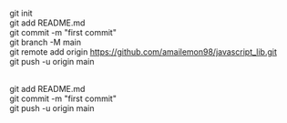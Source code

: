 git init <br>
git add README.md<br>
git commit -m "first commit"<br>
git branch -M main<br>
git remote add origin https://github.com/amailemon98/javascript_lib.git<br>
git push -u origin main<br><br>

git add README.md<br>
git commit -m "first commit"<br>
git push -u origin main